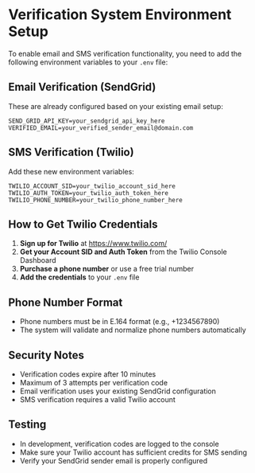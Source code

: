 # Verification System Environment Setup

To enable email and SMS verification functionality, you need to add the following environment variables to your `.env` file:

## Email Verification (SendGrid)
These are already configured based on your existing email setup:
```
SEND_GRID_API_KEY=your_sendgrid_api_key_here
VERIFIED_EMAIL=your_verified_sender_email@domain.com
```

## SMS Verification (Twilio)
Add these new environment variables:
```
TWILIO_ACCOUNT_SID=your_twilio_account_sid_here
TWILIO_AUTH_TOKEN=your_twilio_auth_token_here
TWILIO_PHONE_NUMBER=your_twilio_phone_number_here
```

## How to Get Twilio Credentials

1. **Sign up for Twilio** at https://www.twilio.com/
2. **Get your Account SID and Auth Token** from the Twilio Console Dashboard
3. **Purchase a phone number** or use a free trial number
4. **Add the credentials** to your `.env` file

## Phone Number Format
- Phone numbers must be in E.164 format (e.g., +1234567890)
- The system will validate and normalize phone numbers automatically

## Security Notes
- Verification codes expire after 10 minutes
- Maximum of 3 attempts per verification code
- Email verification uses your existing SendGrid configuration
- SMS verification requires a valid Twilio account

## Testing
- In development, verification codes are logged to the console
- Make sure your Twilio account has sufficient credits for SMS sending
- Verify your SendGrid sender email is properly configured
